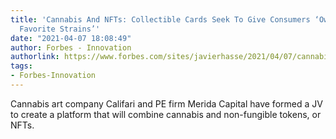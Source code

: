 ```yaml
---
title: 'Cannabis And NFTs: Collectible Cards Seek To Give Consumers ‘Ownership Over
  Favorite Strains’'
date: "2021-04-07 18:08:49"
author: Forbes - Innovation
authorlink: https://www.forbes.com/sites/javierhasse/2021/04/07/cannabis-and-nfts-collectible-cards-seek-to-give-consumers-ownership-over-favorite-strains/
tags:
- Forbes-Innovation
---
```

Cannabis art company Califari and PE firm Merida Capital have formed a JV to create a platform that will combine cannabis and non-fungible tokens, or NFTs.